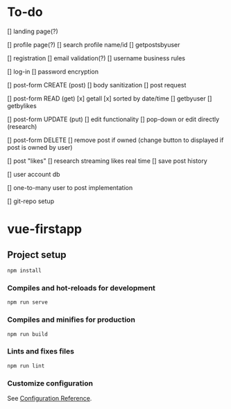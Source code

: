 # To-do
[] landing page(?)

[] profile page(?)
    [] search profile name/id
    [] getpostsbyuser

[] registration
    [] email validation(?)
    [] username business rules

[] log-in
    [] password encryption

[] post-form CREATE (post)
    [] body sanitization
    [] post request

[] post-form READ (get)
    [x] getall
    [x] sorted by date/time
    [] getbyuser
    [] getbylikes

[] post-form UPDATE (put)
    [] edit functionality
    [] pop-down or edit directly (research)

[] post-form DELETE
    [] remove post if owned (change button to displayed if post is owned by user)


[] post "likes"
    [] research streaming likes real time
    [] save post history

[] user account db

[] one-to-many user to post implementation

[] git-repo setup

# vue-firstapp

## Project setup
```
npm install
```

### Compiles and hot-reloads for development
```
npm run serve
```

### Compiles and minifies for production
```
npm run build
```

### Lints and fixes files
```
npm run lint
```

### Customize configuration
See [Configuration Reference](https://cli.vuejs.org/config/).
